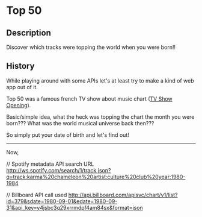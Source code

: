 # Top 50 #

## Description ##

Discover which tracks were topping the world when you were born!!

## History ##

While playing around with some APIs let's at least try to make a kind of web app out of it.

Top 50 was a famous french TV show about music chart ([TV Show Opening](http://www.youtube.com/watch?v=aL-2xBZlTqw)).

Basic/simple idea, what the heck was topping the chart the month you were born??? What was the world musical universe back then???

So simply put your date of birth and let's find out!

---

Now,

// Spotify metadata API search URL
http://ws.spotify.com/search/1/track.json?q=track:karma%20chameleon%20artist:culture%20club%20year:1980-1984

// Billboard API call used
http://api.billboard.com/apisvc/chart/v1/list?id=379&sdate=1980-09-01&edate=1980-09-31&api_key=y4jsbc3q29xrrmdpf4am84sx&format=json
